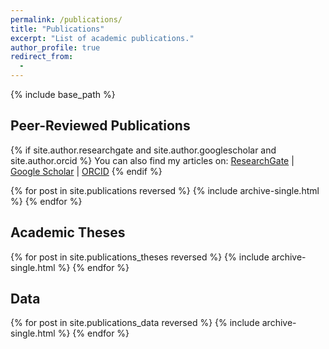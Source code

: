 ```yaml
---
permalink: /publications/
title: "Publications"
excerpt: "List of academic publications."
author_profile: true
redirect_from: 
  - 
---
```


{% include base_path %}

## Peer-Reviewed Publications
{% if site.author.researchgate and site.author.googlescholar and site.author.orcid %}
  You can also find my articles on: <a href="{{ site.author.researchgate }}">ResearchGate</a> &#124; <a href="{{ site.author.googlescholar }}">Google Scholar</a> &#124; <a href="{{ site.author.orcid }}">ORCID</a>
{% endif %}

{% for post in site.publications reversed %}
  {% include archive-single.html %}
{% endfor %}

## Academic Theses
{% for post in site.publications_theses reversed %}
  {% include archive-single.html %}
{% endfor %}

## Data
{% for post in site.publications_data reversed %}
  {% include archive-single.html %}
{% endfor %}